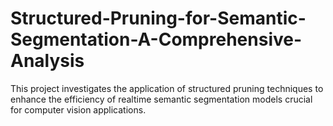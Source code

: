 # Structured-Pruning-for-Semantic-Segmentation-A-Comprehensive-Analysis
This project investigates the application of structured pruning techniques to enhance the efficiency of realtime semantic segmentation models crucial for computer vision applications. 
